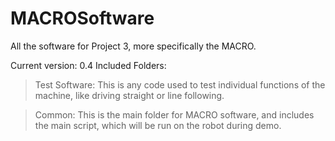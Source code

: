 # MACROSoftware
All the software for Project 3, more specifically the MACRO.

Current version: 0.4
Included Folders:
  > Test Software: This is any code used to test individual functions of the machine, like driving straight or line following.
  
  > Common: This is the main folder for MACRO software, and includes the main script, which will be run on the robot during demo.
